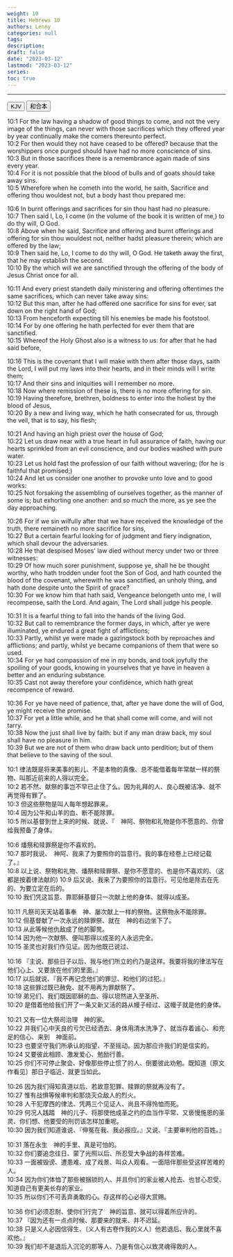 ```yaml
---
weight: 10
title: Hebrews 10
authors: Lenny
categories: null
tags: 
description: 
draft: false
date: "2023-03-12"
lastmod: "2023-03-12"
series:
toc: true
---
```



<!--more-->
---

<!-- Tab links -->
<div class="tab">
  <button class="tablinks active" onclick="tablabel(event, 'english')">KJV</button>
  <button class="tablinks" onclick="tablabel(event, 'chinese')">和合本</button>
  
</div>

<!-- Tab content -->
<div id="english" class="tabcontent" style="display:block">

10:1 For the law having a shadow of good things to come, and not the very image of the things, can never with those sacrifices which they offered year by year continually make the comers thereunto perfect.  
10:2 For then would they not have ceased to be offered? because that the worshippers once purged should have had no more conscience of sins.  
10:3 But in those sacrifices there is a remembrance again made of sins every year.  
10:4 For it is not possible that the blood of bulls and of goats should take away sins.  
10:5 Wherefore when he cometh into the world, he saith, Sacrifice and offering thou wouldest not, but a body hast thou prepared me:  

10:6 In burnt offerings and sacrifices for sin thou hast had no pleasure.  
10:7 Then said I, Lo, I come (in the volume of the book it is written of me,) to do thy will, O God.  
10:8 Above when he said, Sacrifice and offering and burnt offerings and offering for sin thou wouldest not, neither hadst pleasure therein; which are offered by the law;  
10:9 Then said he, Lo, I come to do thy will, O God. He taketh away the first, that he may establish the second.  
10:10 By the which will we are sanctified through the offering of the body of Jesus Christ once for all.  

10:11 And every priest standeth daily ministering and offering oftentimes the same sacrifices, which can never take away sins:  
10:12 But this man, after he had offered one sacrifice for sins for ever, sat down on the right hand of God;  
10:13 From henceforth expecting till his enemies be made his footstool.  
10:14 For by one offering he hath perfected for ever them that are sanctified.  
10:15 Whereof the Holy Ghost also is a witness to us: for after that he had said before,  

10:16 This is the covenant that I will make with them after those days, saith the Lord, I will put my laws into their hearts, and in their minds will I write them;  
10:17 And their sins and iniquities will I remember no more.  
10:18 Now where remission of these is, there is no more offering for sin.  
10:19 Having therefore, brethren, boldness to enter into the holiest by the blood of Jesus,  
10:20 By a new and living way, which he hath consecrated for us, through the veil, that is to say, his flesh;  

10:21 And having an high priest over the house of God;  
10:22 Let us draw near with a true heart in full assurance of faith, having our hearts sprinkled from an evil conscience, and our bodies washed with pure water.  
10:23 Let us hold fast the profession of our faith without wavering; (for he is faithful that promised;)  
10:24 And let us consider one another to provoke unto love and to good works:  
10:25 Not forsaking the assembling of ourselves together, as the manner of some is; but exhorting one another: and so much the more, as ye see the day approaching.  

10:26 For if we sin wilfully after that we have received the knowledge of the truth, there remaineth no more sacrifice for sins,  
10:27 But a certain fearful looking for of judgment and fiery indignation, which shall devour the adversaries.  
10:28 He that despised Moses' law died without mercy under two or three witnesses:  
10:29 Of how much sorer punishment, suppose ye, shall he be thought worthy, who hath trodden under foot the Son of God, and hath counted the blood of the covenant, wherewith he was sanctified, an unholy thing, and hath done despite unto the Spirit of grace?  
10:30 For we know him that hath said, Vengeance belongeth unto me, I will recompense, saith the Lord. And again, The Lord shall judge his people.  

10:31 It is a fearful thing to fall into the hands of the living God.  
10:32 But call to remembrance the former days, in which, after ye were illuminated, ye endured a great fight of afflictions;  
10:33 Partly, whilst ye were made a gazingstock both by reproaches and afflictions; and partly, whilst ye became companions of them that were so used.  
10:34 For ye had compassion of me in my bonds, and took joyfully the spoiling of your goods, knowing in yourselves that ye have in heaven a better and an enduring substance.  
10:35 Cast not away therefore your confidence, which hath great recompence of reward.  

10:36 For ye have need of patience, that, after ye have done the will of God, ye might receive the promise.  
10:37 For yet a little while, and he that shall come will come, and will not tarry.  
10:38 Now the just shall live by faith: but if any man draw back, my soul shall have no pleasure in him.  
10:39 But we are not of them who draw back unto perdition; but of them that believe to the saving of the soul.  


</div>

<div id="chinese" class="tabcontent">

10:1 律法既是将来美事的影儿、不是本物的真像、总不能借着每年常献一样的祭物、叫那近前来的人得以完全。  
10:2 若不然、献祭的事岂不早已止住了么。因为礼拜的人、良心既被洁净、就不再觉得有罪了。  
10:3 但这些祭物是叫人每年想起罪来。  
10:4 因为公牛和山羊的血、断不能除罪。  
10:5 所以基督到世上来的时候、就说、『　神阿、祭物和礼物是你不愿意的、你曾给我预备了身体。  
 
10:6 燔祭和赎罪祭是你不喜欢的。  
10:7 那时我说、　神阿、我来了为要照你的旨意行。我的事在经卷上已经记载了。』  
10:8 以上说、祭物和礼物、燔祭和赎罪祭、是你不愿意的、也是你不喜欢的、（这都是按着律法献的)
10:9 后又说、我来了为要照你的旨意行。可见他是除去在先的、为要立定在后的。  
10:10 我们凭这旨意、靠耶稣基督只一次献上他的身体、就得以成圣。  
 
10:11 凡祭司天天站着事奉　神、屡次献上一样的祭物。这祭物永不能除罪。  
10:12 但基督献了一次永远的赎罪祭、就在　神的右边坐下了。  
10:13 从此等候他仇敌成了他的脚凳。  
10:14 因为他一次献祭、便叫那得以成圣的人永远完全。  
10:15 圣灵也对我们作见证。因为他既已说过、  
 
10:16 『主说、那些日子以后、我与他们所立的约乃是这样。我要将我的律法写在他们心上、又要放在他们的里面。』  
10:17 以后就说、『我不再记念他们的罪愆、和他们的过犯。』  
10:18 这些罪过既已赦免、就不用再为罪献祭了。  
10:19 弟兄们、我们既因耶稣的血、得以坦然进入至圣所、  
10:20 是借着他给我们开了一条又新又活的路从幔子经过、这幔子就是他的身体。  
 
10:21 又有一位大祭司治理　神的家。  
10:22 并我们心中天良的亏欠已经洒去、身体用清水洗净了、就当存着诚心、和充足的信心、来到　神面前。  
10:23 也要坚守我们所承认的指望、不至摇动。因为那应许我们的是信实的。  
10:24 又要彼此相顾、激发爱心、勉励行善。  
10:25 你们不可停止聚会、好像那些停止惯了的人、倒要彼此劝勉。既知道〔原文作看见〕那日子临近、就更当如此。  
 
10:26 因为我们得知真道以后、若故意犯罪、赎罪的祭就再没有了。  
10:27 惟有战惧等候审判和那烧灭众敌人的烈火。  
10:28 人干犯摩西的律法、凭两三个见证人、尚且不得怜恤而死。  
10:29 何况人践踏　神的儿子、将那使他成圣之约的血当作平常、又亵慢施恩的圣灵、你们想、他要受的刑罚该怎样加重呢。  
10:30 因为我们知道谁说、『伸冤在我、我必报应。』又说、『主要审判他的百姓。』  
 
10:31 落在永生　神的手里、真是可怕的。  
10:32 你们要追念往日、蒙了光照以后、所忍受大争战的各样苦难。  
10:33 一面被毁谤、遭患难、成了戏景、叫众人观看。一面陪伴那些受这样苦难的人。  
10:34 因为你们体恤了那些被捆锁的人、并且你们的家业被人抢去、也甘心忍受、知道自己有更美长存的家业。  
10:35 所以你们不可丢弃勇敢的心。存这样的心必得大赏赐。  
 
10:36 你们必须忍耐、使你们行完了　神的旨意、就可以得着所应许的。  
10:37 『因为还有一点点时候、那要来的就来、并不迟延。  
10:38 只是义人必因信得生、〔义人有古卷作我的义人〕他若退后、我心里就不喜欢他。』  
10:39 我们却不是退后入沉沦的那等人、乃是有信心以致灵魂得救的人。  
</div>